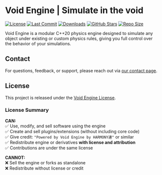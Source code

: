 # Void Engine | Simulate in the void
[![License](https://img.shields.io/badge/license-Void%20Engine%20License%20v1.0-blue?style=flat-square)](LICENSE)
[![Last Commit](https://img.shields.io/github/last-commit/HARMONY-REN-RDD/void-engine?style=flat-square)](https://github.com/HARMONY-REN-RDD/void-engine/commits)
[![Downloads](https://img.shields.io/github/downloads/HARMONY-REN-RDD/void-engine/total?style=flat-square)](https://github.com/HARMONY-REN-RDD/void-engine/releases)
[![GitHub Stars](https://img.shields.io/github/stars/HARMONY-REN-RDD/void-engine?style=flat-square)](https://github.com/HARMONY-REN-RDD/void-engine/stargazers)
[![Repo Size](https://img.shields.io/github/repo-size/HARMONY-REN-RDD/void-engine?style=flat-square)](https://github.com/HARMONY-REN-RDD/void-engine)


Void Engine is a modular C++20 physics engine designed to simulate any object under existing or custom physics rules,
giving you full control over the behavior of your simulations.

## Contact
For questions, feedback, or support, please reach out via [our contact page](https://harmonyren.net/contact-us).

## License
This project is released under the [Void Engine License](LICENSE).

### License Summary
**CAN:**  
✅ Use, modify, and sell software using the engine  
✅ Create and sell plugins/extensions (without including core code)  
✅ Give credit: `"Powered by Void Engine by HARMONY連"` or similar  
✅ Redistribute engine or derivatives **with license and attribution**  
✅ Contributions are under the same license  

**CANNOT:**  
❌ Sell the engine or forks as standalone  
❌ Redistribute without license or credit
